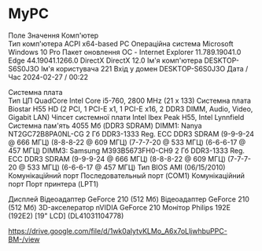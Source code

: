 # MyPC
Поле	Значення
Комп'ютер	
Тип комп'ютера 	ACPI x64-based PC
Операцiйна система	Microsoft Windows 10 Pro
Пакет оновлення ОС	-
Internet Explorer	11.789.19041.0
Edge	44.19041.1266.0
DirectX	DirectX 12.0
Iм'я комп'ютера	DESKTOP-S6S0J3O
Iм'я користувача	221
Вхiд у домен	DESKTOP-S6S0J3O
Дата / Час	2024-02-27 / 00:22
	
Системна плата	
Тип ЦП	QuadCore Intel Core i5-760, 2800 MHz (21 x 133)
Системна плата	Biostar H55 HD  (2 PCI, 1 PCI-E x1, 1 PCI-E x16, 2 DDR3 DIMM, Audio, Video, Gigabit LAN)
Чiпсет системної плати	Intel Ibex Peak H55, Intel Lynnfield
Системна пам'ять	4055 Мб  (DDR3 SDRAM)
DIMM1: Nanya NT2GC72B8PA0NL-CG	2 Гб DDR3-1333 Reg. ECC DDR3 SDRAM  (9-9-9-24 @ 666 МГЦ)  (8-8-8-22 @ 609 МГЦ)  (7-7-7-20 @ 533 МГЦ)  (6-6-6-17 @ 457 МГЦ)
DIMM3: Samsung M393B5673FH0-CH9	2 Гб DDR3-1333 Reg. ECC DDR3 SDRAM  (9-9-9-24 @ 666 МГЦ)  (8-8-8-22 @ 609 МГЦ)  (7-7-7-20 @ 533 МГЦ)  (6-6-6-17 @ 457 МГЦ)
Тип BIOS	AMI (06/15/2010)
Комунiкацiйний порт	Последовательный порт (COM1)
Комунiкацiйний порт	Порт принтера (LPT1)
	
Дисплей	
Вiдеоадаптер	GeForce 210  (512 Мб)
Вiдеоадаптер	GeForce 210  (512 Мб)
3D-акселератор	nVIDIA GeForce 210
Монiтор	Philips 192E (192E2)  [19" LCD]  (DL41031104778)



https://drive.google.com/file/d/1wk0aIytvKLMo_A6x7oLljwhbuPPC-BM-/view

